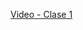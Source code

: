 [Video - Clase 1](https://drive.google.com/file/d/1BGgsEqVLbr7hLjD8lf-mRfRVjr3LrLDG/view?usp=sharing)
